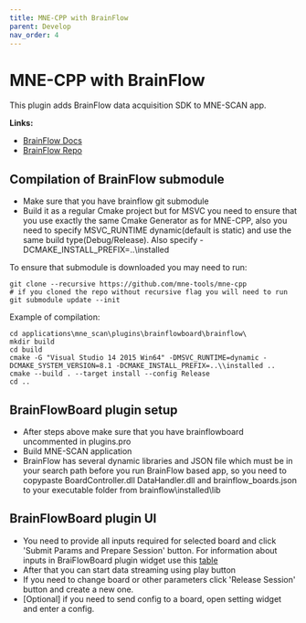 ```yaml
---
title: MNE-CPP with BrainFlow
parent: Develop
nav_order: 4
---
```

# MNE-CPP with BrainFlow

This plugin adds BrainFlow data acquisition SDK to MNE-SCAN app.

**Links:**

* [BrainFlow Docs](https://brainflow.readthedocs.io/en/stable/)
* [BrainFlow Repo](https://github.com/Andrey1994/brainflow)

## Compilation of BrainFlow submodule

* Make sure that you have brainflow git submodule
* Build it as a regular Cmake project but for MSVC you need to ensure that you use exactly the same Cmake Generator as for MNE-CPP, also you need to specify MSVC_RUNTIME dynamic(default is static) and use the same build type(Debug/Release). Also specify -DCMAKE_INSTALL_PREFIX=..\installed

To ensure that submodule is downloaded you may need to run:
```
git clone --recursive https://github.com/mne-tools/mne-cpp
# if you cloned the repo without recursive flag you will need to run
git submodule update --init
```
Example of compilation:
```
cd applications\mne_scan\plugins\brainflowboard\brainflow\
mkdir build
cd build
cmake -G "Visual Studio 14 2015 Win64" -DMSVC_RUNTIME=dynamic -DCMAKE_SYSTEM_VERSION=8.1 -DCMAKE_INSTALL_PREFIX=..\\installed ..
cmake --build . --target install --config Release
cd ..
```

## BrainFlowBoard plugin setup

* After steps above make sure that you have brainflowboard uncommented in plugins.pro
* Build MNE-SCAN application
* BrainFlow has several dynamic libraries and JSON file which must be in your search path before you run BrainFlow based app, so you need to copypaste BoardController.dll DataHandler.dll and brainflow_boards.json to your executable folder from brainflow\installed\lib

## BrainFlowBoard plugin UI

* You need to provide all inputs required for selected board and click 'Submit Params and Prepare Session' button. For information about inputs in BraiFlowBoard plugin widget use this [table](https://brainflow.readthedocs.io/en/stable/SupportedBoards.html)
* After that you can start data streaming using play button
* If you need to change board or other parameters click 'Release Session' button and create a new one.
* [Optional] if you need to send config to a board, open setting widget and enter a config.

